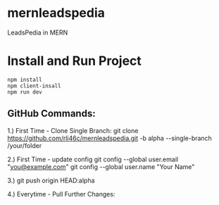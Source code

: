# mernleadspedia
LeadsPedia in MERN

# Install and Run Project
    npm install
    npm client-insall
    npm run dev

## GitHub Commands:
1.) First Time - Clone Single Branch: 
    <!-- directory address [/your/folder] is optional -->
    git clone https://github.com/rli46c/mernleadspedia.git -b alpha --single-branch /your/folder

2.) First Time - update config
    <!-- Add [--global] only if you want the same config for all repositories. -->
    git config --global user.email "you@example.com"
    git config --global user.name "Your Name"
    
3.) git push origin HEAD:alpha

4.) Everytime - Pull Further Changes: 
